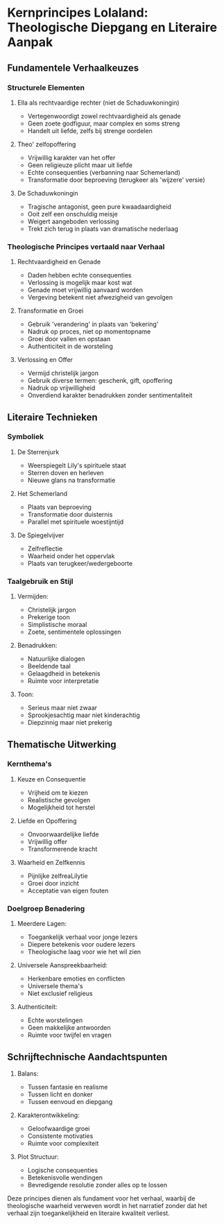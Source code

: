 # Kernprincipes Lolaland: Theologische Diepgang en Literaire Aanpak




## Fundamentele Verhaalkeuzes

### Structurele Elementen
1. Ella als rechtvaardige rechter (niet de Schaduwkoningin)
   - Vertegenwoordigt zowel rechtvaardigheid als genade
   - Geen zoete godfiguur, maar complex en soms streng
   - Handelt uit liefde, zelfs bij strenge oordelen

2. Theo' zelfopoffering
   - Vrijwillig karakter van het offer
   - Geen religieuze plicht maar uit liefde
   - Echte consequenties (verbanning naar Schemerland)
   - Transformatie door beproeving (terugkeer als 'wijzere' versie)

3. De Schaduwkoningin
   - Tragische antagonist, geen pure kwaadaardigheid
   - Ooit zelf een onschuldig meisje
   - Weigert aangeboden verlossing
   - Trekt zich terug in plaats van dramatische nederlaag

### Theologische Principes vertaald naar Verhaal

1. Rechtvaardigheid en Genade
   - Daden hebben echte consequenties
   - Verlossing is mogelijk maar kost wat
   - Genade moet vrijwillig aanvaard worden
   - Vergeving betekent niet afwezigheid van gevolgen

2. Transformatie en Groei
   - Gebruik 'verandering' in plaats van 'bekering'
   - Nadruk op proces, niet op momentopname
   - Groei door vallen en opstaan
   - Authenticiteit in de worsteling

3. Verlossing en Offer
   - Vermijd christelijk jargon
   - Gebruik diverse termen: geschenk, gift, opoffering
   - Nadruk op vrijwilligheid
   - Onverdiend karakter benadrukken zonder sentimentaliteit

## Literaire Technieken

### Symboliek
1. De Sterrenjurk
   - Weerspiegelt Lily's spirituele staat
   - Sterren doven en herleven
   - Nieuwe glans na transformatie

2. Het Schemerland
   - Plaats van beproeving
   - Transformatie door duisternis
   - Parallel met spirituele woestijntijd

3. De Spiegelvijver
   - Zelfreflectie
   - Waarheid onder het oppervlak
   - Plaats van terugkeer/wedergeboorte

### Taalgebruik en Stijl
1. Vermijden:
   - Christelijk jargon
   - Prekerige toon
   - Simplistische moraal
   - Zoete, sentimentele oplossingen

2. Benadrukken:
   - Natuurlijke dialogen
   - Beeldende taal
   - Gelaagdheid in betekenis
   - Ruimte voor interpretatie

3. Toon:
   - Serieus maar niet zwaar
   - Sprookjesachtig maar niet kinderachtig
   - Diepzinnig maar niet prekerig

## Thematische Uitwerking

### Kernthema's
1. Keuze en Consequentie
   - Vrijheid om te kiezen
   - Realistische gevolgen
   - Mogelijkheid tot herstel

2. Liefde en Opoffering
   - Onvoorwaardelijke liefde
   - Vrijwillig offer
   - Transformerende kracht

3. Waarheid en Zelfkennis
   - Pijnlijke zelfreaLilytie
   - Groei door inzicht
   - Acceptatie van eigen fouten

### Doelgroep Benadering
1. Meerdere Lagen:
   - Toegankelijk verhaal voor jonge lezers
   - Diepere betekenis voor oudere lezers
   - Theologische laag voor wie het wil zien

2. Universele Aanspreekbaarheid:
   - Herkenbare emoties en conflicten
   - Universele thema's
   - Niet exclusief religieus

3. Authenticiteit:
   - Echte worstelingen
   - Geen makkelijke antwoorden
   - Ruimte voor twijfel en vragen

## Schrijftechnische Aandachtspunten

1. Balans:
   - Tussen fantasie en realisme
   - Tussen licht en donker
   - Tussen eenvoud en diepgang

2. Karakterontwikkeling:
   - Geloofwaardige groei
   - Consistente motivaties
   - Ruimte voor complexiteit

3. Plot Structuur:
   - Logische consequenties
   - Betekenisvolle wendingen
   - Bevredigende resolutie zonder alles op te lossen

Deze principes dienen als fundament voor het verhaal, waarbij de theologische waarheid verweven wordt in het narratief zonder dat het verhaal zijn toegankelijkheid en literaire kwaliteit verliest.